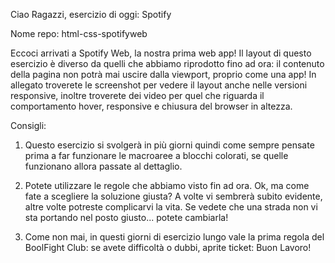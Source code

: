 Ciao Ragazzi, esercizio di oggi: Spotify

Nome repo: html-css-spotifyweb

Eccoci arrivati a Spotify Web, la nostra prima web app! Il layout di questo esercizio è diverso da quelli che abbiamo riprodotto fino ad ora: il contenuto della pagina non potrà mai uscire dalla viewport, proprio come una app! In allegato troverete le screenshot per vedere il layout anche nelle versioni responsive, inoltre troverete dei video per quel che riguarda il comportamento hover, responsive e chiusura del browser in altezza.

Consigli:

1. Questo esercizio si svolgerà in più giorni quindi come sempre pensate prima a far funzionare le macroaree a blocchi colorati, se quelle funzionano allora passate al dettaglio.

2. Potete utilizzare le regole che abbiamo visto fin ad ora. Ok, ma come fate a scegliere la soluzione giusta? A volte vi sembrerà subito evidente, altre volte potreste complicarvi la vita. Se vedete che una strada non vi sta portando nel posto giusto... potete cambiarla!

3. Come non mai, in questi giorni di esercizio lungo vale la prima regola del BoolFight Club: se avete difficoltà o dubbi, aprite ticket:
Buon Lavoro!